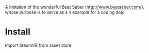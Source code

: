 A imitation of the wonderful Beat Saber (http://www.beatsaber.com/), whose purpose is to serve as a n example for a coding dojo

# Install
Import SteamVR from asset store
